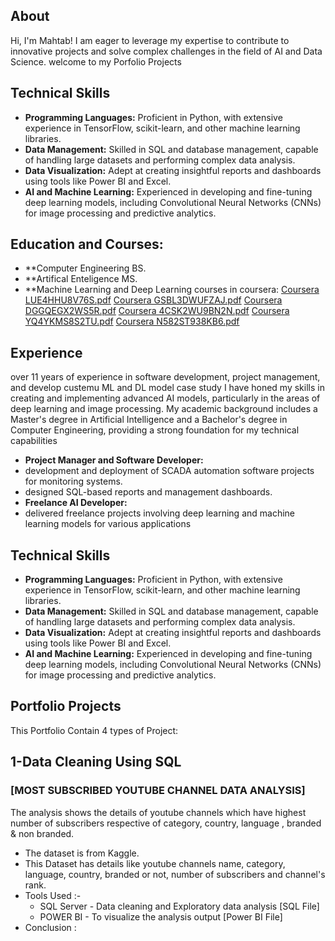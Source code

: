 ## About
Hi, I'm Mahtab! I am eager to leverage my expertise to contribute to innovative projects and solve complex challenges in the field of AI and Data Science.
welcome to my Porfolio Projects

## Technical Skills
- **Programming Languages:** Proficient in Python, with extensive experience in TensorFlow, scikit-learn, and other machine learning libraries.
- **Data Management:** Skilled in SQL and database management, capable of handling large datasets and performing complex data analysis.
- **Data Visualization:** Adept at creating insightful reports and dashboards using tools like Power BI and Excel.
- **AI and Machine Learning:** Experienced in developing and fine-tuning deep learning models, including Convolutional Neural Networks (CNNs) for image processing and predictive analytics.

## Education and Courses:
- **Computer Engineering BS.
- **Artifical Enteligence MS.
- **Machine Learning and Deep Learning courses in coursera:
[Coursera LUE4HHU8V76S.pdf](https://github.com/user-attachments/files/16196273/Coursera.LUE4HHU8V76S.pdf)
[Coursera GSBL3DWUFZAJ.pdf](https://github.com/user-attachments/files/16196279/Coursera.GSBL3DWUFZAJ.pdf)
[Coursera DGGQEGX2WS5R.pdf](https://github.com/user-attachments/files/16196278/Coursera.DGGQEGX2WS5R.pdf)
[Coursera 4CSK2WU9BN2N.pdf](https://github.com/user-attachments/files/16196277/Coursera.4CSK2WU9BN2N.pdf)
[Coursera YQ4YKMS8S2TU.pdf](https://github.com/user-attachments/files/16196275/Coursera.YQ4YKMS8S2TU.pdf)
[Coursera N582ST938KB6.pdf](https://github.com/user-attachments/files/16196274/Coursera.N582ST938KB6.pdf)

## Experience
over 11 years of experience in software development, project management, and develop custemu ML and DL model case study
I have honed my skills in creating and implementing advanced AI models, particularly in the areas of deep learning and image processing.
My academic background includes a Master's degree in Artificial Intelligence and a Bachelor's degree in Computer Engineering, 
providing a strong foundation for my technical capabilities
- **Project Manager and Software Developer:**
-  development and deployment of SCADA automation software projects for monitoring systems.
-  designed SQL-based reports and management dashboards.
- **Freelance AI Developer:**
-  delivered freelance projects involving deep learning and machine learning models for various applications

## Technical Skills 
- **Programming Languages:** Proficient in Python, with extensive experience in TensorFlow, scikit-learn, and other machine learning libraries.
- **Data Management:** Skilled in SQL and database management, capable of handling large datasets and performing complex data analysis.
- **Data Visualization:** Adept at creating insightful reports and dashboards using tools like Power BI and Excel.
- **AI and Machine Learning:** Experienced in developing and fine-tuning deep learning models, including Convolutional Neural Networks (CNNs) for image processing and predictive analytics.

## Portfolio Projects

This Portfolio Contain 4 types of Project:

## 1-Data Cleaning Using SQL 
                                
### [MOST SUBSCRIBED YOUTUBE CHANNEL DATA ANALYSIS]
 The analysis shows the details of youtube channels which have highest number of subscribers respective of category, country, language , branded & non branded.
   * The dataset is from Kaggle.
   * This Dataset has details like youtube channels name, category, language, country, branded or not, number of subscribers and channel's rank. 
   * Tools Used :- 
        * SQL Server - Data cleaning and Exploratory data analysis [SQL File]
        * POWER BI - To visualize the analysis output [Power BI File]        
   * Conclusion :

            
   
   
